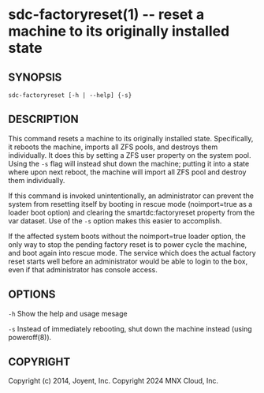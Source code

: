 # sdc-factoryreset(1) -- reset a machine to its originally installed state


## SYNOPSIS

`sdc-factoryreset [-h | --help] {-s}`


## DESCRIPTION

This command resets a machine to its originally installed state.  Specifically,
it reboots the machine, imports all ZFS pools, and destroys them individually.
It does this by setting a ZFS user property on the system pool. Using the
`-s` flag will instead shut down the machine; putting it into a state where
upon next reboot, the machine will import all ZFS pool and destroy them
individually.

If this command is invoked unintentionally, an administrator can prevent the
system from resetting itself by booting in rescue mode (noimport=true as a
loader boot option) and clearing the smartdc:factoryreset property from the
var dataset.  Use of the `-s` option makes this easier to accomplish.

If the affected system boots without the noimport=true loader option, the only
way to stop the pending factory reset is to power cycle the machine, and boot
again into rescue mode.  The service which does the actual factory reset
starts well before an administrator would be able to login to the box, even
if that administrator has console access.


## OPTIONS

`-h`
    Show the help and usage mesage

`-s`
    Instead of immediately rebooting, shut down the machine instead
    (using poweroff(8)).


## COPYRIGHT

Copyright (c) 2014, Joyent, Inc.
Copyright 2024 MNX Cloud, Inc.
